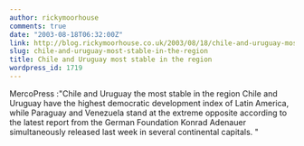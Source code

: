 ```yaml
---
author: rickymoorhouse
comments: true
date: "2003-08-18T06:32:00Z"
link: http://blog.rickymoorhouse.co.uk/2003/08/18/chile-and-uruguay-most-stable-in-the-region/
slug: chile-and-uruguay-most-stable-in-the-region
title: Chile and Uruguay most stable in the region
wordpress_id: 1719
---
```


MercoPress :"Chile and Uruguay the most stable in the region Chile and Uruguay have the highest democratic development index of Latin America, while Paraguay and Venezuela stand at the extreme opposite according to the latest report from the German Foundation Konrad Adenauer simultaneously released last week in several continental capitals. "
